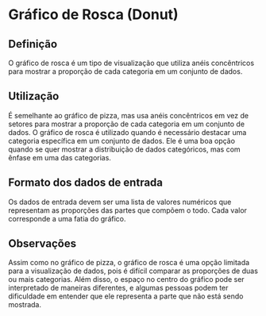 # Gráfico de Rosca (Donut)

<Badge type="tip" text="composição" />
<Badge type="tip" text="comparação" />

## Definição
O gráfico de rosca é um tipo de visualização que utiliza anéis concêntricos 
para mostrar a proporção de cada categoria em um conjunto de dados.

## Utilização
É semelhante ao gráfico de pizza, mas usa anéis concêntricos em vez de setores 
para mostrar a proporção de cada categoria em um conjunto de dados. 
O gráfico de rosca é utilizado quando é necessário destacar uma categoria 
específica em um conjunto de dados. Ele é uma boa opção quando se quer mostrar a 
distribuição de dados categóricos, mas com ênfase em uma das categorias.

## Formato dos dados de entrada
Os dados de entrada devem ser uma lista de valores numéricos que representam as 
proporções das partes que compõem o todo. Cada valor corresponde a uma fatia do 
gráfico.

## Observações
Assim como no gráfico de pizza, o gráfico de rosca é uma opção limitada para a 
visualização de dados, pois é difícil comparar as proporções de duas ou mais 
categorias. Além disso, o espaço no centro do gráfico pode ser interpretado de 
maneiras diferentes, e algumas pessoas podem ter dificuldade em entender que ele 
representa a parte que não está sendo mostrada.

